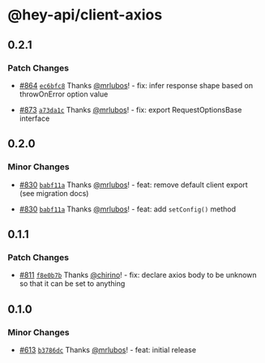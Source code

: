 # @hey-api/client-axios

## 0.2.1

### Patch Changes

- [#864](https://github.com/hey-api/openapi-ts/pull/864) [`ec6bfc8`](https://github.com/hey-api/openapi-ts/commit/ec6bfc8292cce7663dfc6e0fcd89b44c56f08bb4) Thanks [@mrlubos](https://github.com/mrlubos)! - fix: infer response shape based on throwOnError option value

- [#873](https://github.com/hey-api/openapi-ts/pull/873) [`a73da1c`](https://github.com/hey-api/openapi-ts/commit/a73da1c854503246b6c58f1abea5dd77727eedca) Thanks [@mrlubos](https://github.com/mrlubos)! - fix: export RequestOptionsBase interface

## 0.2.0

### Minor Changes

- [#830](https://github.com/hey-api/openapi-ts/pull/830) [`babf11a`](https://github.com/hey-api/openapi-ts/commit/babf11ae082af642ac71cfee9c523cc976132a50) Thanks [@mrlubos](https://github.com/mrlubos)! - feat: remove default client export (see migration docs)

- [#830](https://github.com/hey-api/openapi-ts/pull/830) [`babf11a`](https://github.com/hey-api/openapi-ts/commit/babf11ae082af642ac71cfee9c523cc976132a50) Thanks [@mrlubos](https://github.com/mrlubos)! - feat: add `setConfig()` method

## 0.1.1

### Patch Changes

- [#811](https://github.com/hey-api/openapi-ts/pull/811) [`f8e0b7b`](https://github.com/hey-api/openapi-ts/commit/f8e0b7b7ab5cbd673ca13a21fd1180194558c7f5) Thanks [@chirino](https://github.com/chirino)! - fix: declare axios body to be unknown so that it can be set to anything

## 0.1.0

### Minor Changes

- [#613](https://github.com/hey-api/openapi-ts/pull/613) [`b3786dc`](https://github.com/hey-api/openapi-ts/commit/b3786dc6749d8d4ae26bb63322e124663f881741) Thanks [@mrlubos](https://github.com/mrlubos)! - feat: initial release
